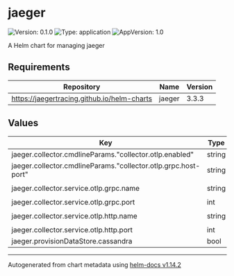 # jaeger

![Version: 0.1.0](https://img.shields.io/badge/Version-0.1.0-informational?style=flat-square) ![Type: application](https://img.shields.io/badge/Type-application-informational?style=flat-square) ![AppVersion: 1.0](https://img.shields.io/badge/AppVersion-1.0-informational?style=flat-square)

A Helm chart for managing jaeger

## Requirements

| Repository | Name | Version |
|------------|------|---------|
| https://jaegertracing.github.io/helm-charts | jaeger | 3.3.3 |

## Values

| Key | Type | Default | Description |
|-----|------|---------|-------------|
| jaeger.collector.cmdlineParams."collector.otlp.enabled" | string | `"true"` |  |
| jaeger.collector.cmdlineParams."collector.otlp.grpc.host-port" | string | `":4317"` |  |
| jaeger.collector.service.otlp.grpc.name | string | `"otlp-grpc"` |  |
| jaeger.collector.service.otlp.grpc.port | int | `4317` |  |
| jaeger.collector.service.otlp.http.name | string | `"otlp-http"` |  |
| jaeger.collector.service.otlp.http.port | int | `4318` |  |
| jaeger.provisionDataStore.cassandra | bool | `true` |  |

----------------------------------------------
Autogenerated from chart metadata using [helm-docs v1.14.2](https://github.com/norwoodj/helm-docs/releases/v1.14.2)
